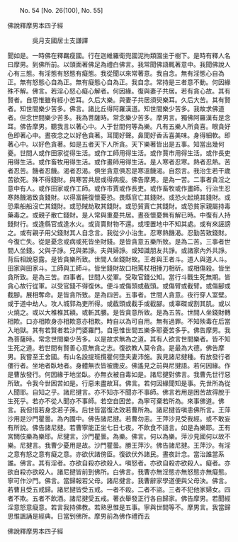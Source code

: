 ﻿　　No. 54 [No. 26(100), No. 55]

佛說釋摩男本四子經

　　　　吳月支國居士支謙譯


聞如是。一時佛在釋羈瘦國。行在迦維羅衛兜國泥拘類園坐于樹下。是時有釋人名曰摩男。到佛所前。以頭面著佛足為禮白佛言。我常聞佛語輒著意中。我聞佛說人心有三態。有淫態有怒態有癡態。我從聞以來常著意。我自念。無有淫態心自為正。無有怒態心自為正。無有癡態心自為正。我自念。常持是三者意不動。何因緣殊不解。佛言。若淫心怒心癡心解者。何因緣。復與妻子共居。若有貪心故。其有賢者。自思惟雖有經小苦耳。久后大樂。與妻子共居須臾樂耳。久后大苦。其有賢者。知世間樂少苦多。佛言。諸比丘得阿羅漢道。知世間樂少苦多。我故求佛道者。但念世間樂少苦多。我為菩薩時。常念樂少苦多。摩男言。獨佛阿羅漢有是念耳。佛告摩男。聽我言以著心中。人于世間何等為樂。凡有五樂人所貪喜。眼貪好色即著心中。晝夜念之以好色貪著。耳聞好聲。鼻聞好香舌喜美味。身得細軟。即著心中。以好色貪著。如是五者天下人所貪。天下樂著皆出是五事。知當出幾何憂。世間人或作田家從得生活。或作工師用得生活。或作賈市用得生活。或作長吏用得生活。或作畜牧用得生活。或作畫師用得生活。是人寒者忍寒。熱者忍熱。苦者忍苦。饑者忍饑。渴者忍渴。俱坐貪意俱忍是寒溫饑渴。自怨言。我治生若干歲苦欲死。殊不得錢財。與寒苦共居或得病瘦。佛告摩男。是為一苦。二事者貪淫之意中有人。或作田家或作工師。或作市賈或作長吏。或作畜牧或作畫師。行治生忍寒熱饑渴致貪錢財。以得富饒復懷憂恐。畏縣官亡其錢財。或恐火起燒其錢財。或恐乘船船沒亡其錢財。或恐賊劫取其錢財。或恐貿賣亡其錢財。或恐貧家親屬持毒藥毒之。或親子散亡錢財。是人常與重憂共居。晝夜懷憂無有解已時。中復有人持錢財行。或逢縣官或逢水火。或貨賣財物不還。或埋置地中不知其處。或有來誣謗之。或有親子用父錢財其人自念言。我從少小治生。忍寒熱饑渴。忍勤苦致錢財。今復亡失。從是憂念或病或死皆坐財錢。是皆貪意五樂所致。是為二苦。三事者世間人坐錢。父與子諍。兄與弟諍。夫與婦諍。或知識朋友共諍。或諸家內外共諍。背后相說惡露。是皆貪樂所致。世間人坐錢財故。王者與王者斗。道人與道人斗。田家與田家斗。工師與工師斗。皆坐錢財故口相罵杖相捶刀相斫。或相傷殺。皆坐貪所致。是為三苦。四事者。世間人從軍。受取官錢公知。當行斗戰生死無期。皆貪心故行從軍。以受官錢不得復休。便斗或傷頭或截頭。或傷臂或截臂。或傷腳或截腳。展相奪命。是皆貪所致。是為四苦。五事者。世間人貪意。夜行穿人室壁。或于道中劫人。攻人城郭為吏所得。或截頭或截手或截腳。或辜磔或割其肌。或以火燒之。或以大椎椎其額。或斬其腰。是皆貪意所致。是為五苦。世間人坐錢財轉相欺。口亦相欺身亦相欺意亦相欺。時自以為可自用。無有過罪。不知殃毒在后當入地獄。其有若賢者若沙門婆羅門。自思惟世間五樂多耶憂苦多乎。佛告摩男。我為菩薩時。常念世間樂少苦多。以是故求無為之道。其有人欲言世間樂者。皆不知生死之道。若世間有賢善心意無貪之志。復欲教人莫令貪。是最為大德。佛告摩男。我嘗至王舍國。有山名設提班攬瞿何墮夫妻沛施。我見諸尼揵種。有放發行者僂行者。坐地者臥地者。身體無衣皆被鹿皮。佛遙見之前與尼揵語。若何因緣。作是曹放發行。何因緣于地坐臥。亦無衣被自毒如是。諸尼揵對佛言。我曹先世行惡所致。令我今世困苦如是。行惡未盡故耳。佛言。若何因緣聞知是事。先世所為從人聞耶。自知之乎。諸尼揵言。亦不知亦不聞亦不事師。佛言若用是困苦故得脫于生死乎。若亦不從人聞亦不事師。若空自困苦。為寧可棄若所為。來事佛道。佛言。我但惜若身念若子孫。后世皆當復法效若曹所為。諸尼揵皆嗔恚佛所言。王萍沙用是沙門瞿曇。為內國中。佛告諸尼揵。若曹勿恚。王萍沙見受我經。或不敢妄有所說。佛告諸尼揵。若曹寧能正坐七日七夜。不飲食不語言。如是為樂耶。王有宮闕伎樂為樂耶。尼揵言。沙門瞿曇。為樂。佛言。何以為樂。萍沙見國何以故不樂。尼揵言。我曹少憂用是故。沙門瞿曇。勝王萍沙。佛告諸尼揵。王萍沙。有淫之意有怒之意有癡之意。亦欲伏諸傍臣。復欲伏外諸民。晝夜計念。當治誰當系誰。佛言。其有淫者。亦欲自殺亦欲殺人。嗔怒者。亦欲自殺亦欲殺人。癡者。亦欲自殺亦欲殺人。諸尼揵皆前到佛所。白佛言。我曹亦無淫態亦無怒態亦無癡態。寧可作沙門。佛言。當歸報若父母。諸尼揵言。我曹辭家學道便與父母決。佛言。若曹且受五戒歸。諸尼揵皆受五戒。一者不殺。二者不盜。三者不犯他家婦女。四者不欺。五者不飲酒。諸尼揵受五戒。著衣舉發正行各自歸家。佛告摩男。若聞經淫意怒意癡意。若言我持佛教。若熟思惟是五事。寧與世間等不。摩男言。我當歸思惟諷誦是經典。日當到佛所。摩男前為佛作禮而去

佛說釋摩男本四子經
